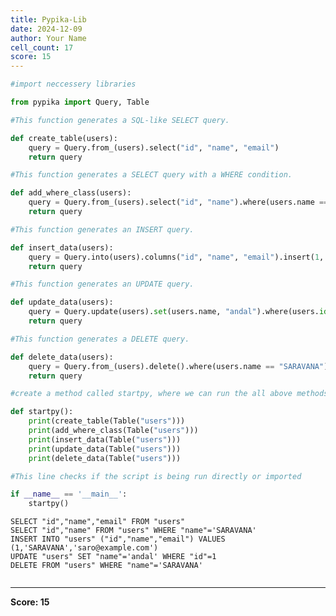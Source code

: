 ```yaml
---
title: Pypika-Lib
date: 2024-12-09
author: Your Name
cell_count: 17
score: 15
---
```


```python
#import neccessery libraries
```


```python
from pypika import Query, Table
```


```python
#This function generates a SQL-like SELECT query.
```


```python
def create_table(users):
    query = Query.from_(users).select("id", "name", "email")
    return query
```


```python
#This function generates a SELECT query with a WHERE condition.
```


```python
def add_where_class(users):
    query = Query.from_(users).select("id", "name").where(users.name == "SARAVANA")
    return query
```


```python
#This function generates an INSERT query.
```


```python
def insert_data(users):
    query = Query.into(users).columns("id", "name", "email").insert(1, "SARAVANA", "saro@example.com")
    return query
```


```python
#This function generates an UPDATE query.
```


```python
def update_data(users):
    query = Query.update(users).set(users.name, "andal").where(users.id == 1)
    return query
```


```python
#This function generates a DELETE query.
```


```python
def delete_data(users):
    query = Query.from_(users).delete().where(users.name == "SARAVANA")
    return query
```


```python
#create a method called startpy, where we can run the all above methods
```


```python
def startpy():
    print(create_table(Table("users")))
    print(add_where_class(Table("users")))
    print(insert_data(Table("users")))
    print(update_data(Table("users")))
    print(delete_data(Table("users")))
```


```python
#This line checks if the script is being run directly or imported
```


```python
if __name__ == '__main__':
    startpy()
```

    SELECT "id","name","email" FROM "users"
    SELECT "id","name" FROM "users" WHERE "name"='SARAVANA'
    INSERT INTO "users" ("id","name","email") VALUES (1,'SARAVANA','saro@example.com')
    UPDATE "users" SET "name"='andal' WHERE "id"=1
    DELETE FROM "users" WHERE "name"='SARAVANA'



```python

```


---
**Score: 15**
